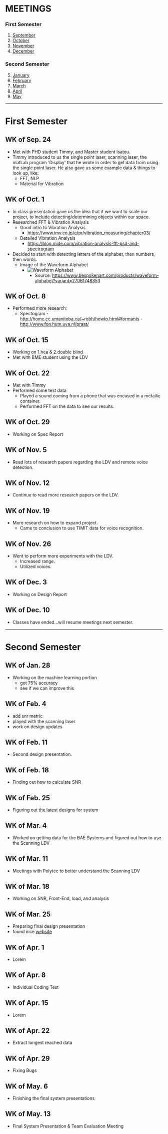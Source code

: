 # MEETINGS
### First Semester
1. [September](#sep)
2. [October](#oct)
3. [November](#nov)
4. [December](#dec)
### Second Semester
5. [January](#jan)
6. [February](#feb)
7. [March](#mar)
8. [April](#apr)
9. [May](#may)
---

# First Semester
<a name="sep"></a>
## WK of Sep. 24 
- Met with PHD student Timmy, and Master student Isatou.
- Timmy introduced to us the single point laser, scanning laser, the matLab program 'Display' that he wrote in order to get data from using the single point laser. He also gave us some example data & things to look up, like:
	- FFT, NLP
	- Material for Vibration

<a name="oct"></a>
## WK of Oct. 1
- In class presentation gave us the idea that if we want to scale our project, to include detecting/determining objects within our space.
- Researched FFT & Vibration Analysis
	- Good intro to Vibration Analysis
		- https://www.imv.co.jp/e/pr/vibration_measuring/chapter03/
	- Detailed Vibration Analysis
		- https://blog.mide.com/vibration-analysis-fft-psd-and-spectrogram
- Decided to start with detecting letters of the alphabet, then numbers, then words.
	- Image of the Waveform Alphabet
		- ![Waveform Alphabet](5.MISC/wfAlpha.jpg)
			- Source: https://www.bespokenart.com/products/waveform-alphabet?variant=27061748353

## WK of Oct. 8
- Performed more research:
	- Spectogram
		-http://home.cc.umanitoba.ca/~robh/howto.html#formants
		-http://www.fon.hum.uva.nl/praat/

## WK of Oct. 15
- Working on 1.hea & 2.double blind
- Met with BME student using the LDV

## WK of Oct. 22
- Met with Timmy
- Performed some test data
  - Played a sound coming from a phone that was encased in a metallic container.
  - Performed FFT on the data to see our results.

## WK of Oct. 29
- Working on Spec Report

<a name="nov"></a>
## WK of Nov. 5 
- Read lots of research papers regarding the LDV and remote voice detection.

## WK of Nov. 12
- Continue to read more research papers on the LDV. 

## WK of Nov. 19
- More research on how to expand project. 
    - Came to conclusion to use TIMIT data for voice recognition. 

## WK of Nov. 26
- Went to perform more experiments with the LDV.
    - Increased range.
    - Utilized voices.

<a name="dec"></a>
## WK of Dec. 3 
- Working on Design Report

## WK of Dec. 10
- Classes have ended...will resume meetings next semester.
---

# Second Semester
<a name="jan"></a>
## WK of Jan. 28
- Working on the machine learning portion
    - got 75% accuracy
    - see if we can improve this

<a name="feb"></a>
## WK of Feb. 4
- add snr metric
- played with the scanning laser
- work on design updates 

## WK of Feb. 11
- Second design presentation. 

## WK of Feb. 18
- Finding out how to calculate SNR

## WK of Feb. 25
- Figuring out the latest designs for system

<a name="mar"></a>
## WK of Mar. 4
- Worked on getting data for the BAE Systems and figured out how to use the Scanning LDV 

## WK of Mar. 11
- Meetings with Polytec to better understand the Scanning LDV

## WK of Mar. 18
- Working on SNR, Front-End, load, and analysis

## WK of Mar. 25
- Preparing final design presentation 
- found nice [website](https://people.xiph.org/~jm/demo/rnnoise/)

<a name="apr"></a>
## WK of Apr. 1
- Lorem 

## WK of Apr. 8
- Individual Coding Test

## WK of Apr. 15
- Lorem


## WK of Apr. 22
- Extract longest reached data

## WK of Apr. 29
- Fixing Bugs

<a name="may"></a>
## WK of May. 6
- Finishing the final system presentations 

## WK of May. 13
- Final System Presentation & Team Evaluation Meeting

